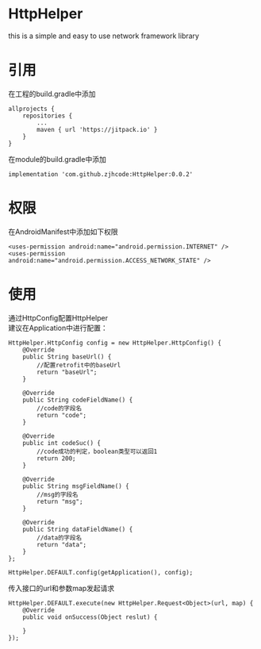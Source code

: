 # HttpHelper
this is a simple and easy to use network framework library

# 引用

在工程的build.gradle中添加
```
allprojects {
    repositories {
        ...
        maven { url 'https://jitpack.io' }
    }
}
```

在module的build.gradle中添加
```
implementation 'com.github.zjhcode:HttpHelper:0.0.2'
```

# 权限

在AndroidManifest中添加如下权限<br>
```
<uses-permission android:name="android.permission.INTERNET" />
<uses-permission android:name="android.permission.ACCESS_NETWORK_STATE" />
```

# 使用

通过HttpConfig配置HttpHelper<br>
建议在Application中进行配置：
```
HttpHelper.HttpConfig config = new HttpHelper.HttpConfig() {
    @Override
    public String baseUrl() {
        //配置retrofit中的baseUrl
        return "baseUrl";
    }

    @Override
    public String codeFieldName() {
        //code的字段名
        return "code";
    }

    @Override
    public int codeSuc() {
        //code成功的判定，boolean类型可以返回1
        return 200;
    }

    @Override
    public String msgFieldName() {
        //msg的字段名
        return "msg";
    }

    @Override
    public String dataFieldName() {
        //data的字段名
        return "data";
    }
};

HttpHelper.DEFAULT.config(getApplication(), config);
```
传入接口的url和参数map发起请求
```
HttpHelper.DEFAULT.execute(new HttpHelper.Request<Object>(url, map) {
    @Override
    public void onSuccess(Object reslut) {

    }
});
```
